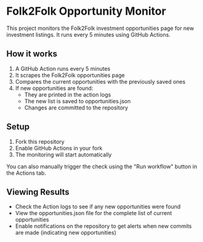 # Folk2Folk Opportunity Monitor

This project monitors the Folk2Folk investment opportunities page for new investment listings. It runs every 5 minutes using GitHub Actions.

## How it works

1. A GitHub Action runs every 5 minutes
2. It scrapes the Folk2Folk opportunities page
3. Compares the current opportunities with the previously saved ones
4. If new opportunities are found:
   - They are printed in the action logs
   - The new list is saved to opportunities.json
   - Changes are committed to the repository

## Setup

1. Fork this repository
2. Enable GitHub Actions in your fork
3. The monitoring will start automatically

You can also manually trigger the check using the "Run workflow" button in the Actions tab.

## Viewing Results

- Check the Action logs to see if any new opportunities were found
- View the opportunities.json file for the complete list of current opportunities
- Enable notifications on the repository to get alerts when new commits are made (indicating new opportunities)
